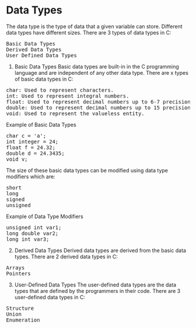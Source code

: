 <h1>Data Types</h1>
The data type is the type of data that a given variable can store. Different data types have different sizes. There are 3 types of data types in C:

<pre>Basic Data Types
Derived Data Types
User Defined Data Types
</pre>

1. Basic Data Types
Basic data types are built-in in the C programming language and are independent of any other data type. There are x types of basic data types in C:

<pre>char: Used to represent characters.
int: Used to represent integral numbers.
float: Used to represent decimal numbers up to 6-7 precision digits.
double: Used to represent decimal numbers up to 15 precision digits.
void: Used to represent the valueless entity.</pre>

Example of Basic Data Types
<pre>char c = 'a';
int integer = 24;
float f = 24.32;
double d = 24.3435;
void v;</pre>
The size of these basic data types can be modified using data type modifiers which are:

<pre>short
long
signed
unsigned</pre>
Example of Data Type Modifiers

<pre>unsigned int var1;
long double var2;
long int var3;</pre>

2. Derived Data Types
Derived data types are derived from the basic data types. There are 2 derived data types in C:

<pre>Arrays
Pointers</pre>
3. User-Defined Data Types
The user-defined data types are the data types that are defined by the programmers in their code.  There are 3 user-defined data types in C:

<pre>Structure
Union
Enumeration</pre>
